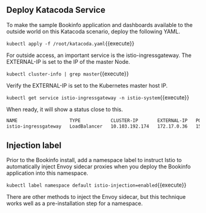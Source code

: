 ## Deploy Katacoda Service

To make the sample Bookinfo application and dashboards available to the outside world on this Katacoda scenario, deploy the following YAML.

`kubectl apply -f /root/katacoda.yaml`{{execute}}

For outside access, an important service is the istio-ingressgateway. The EXTERNAL-IP is set to the IP of the master Node.

`kubectl cluster-info | grep master`{{execute}}

Verify the EXTERNAL-IP is set to the Kubernetes master host IP.

`kubectl get service istio-ingressgateway -n istio-system`{{execute}}

When ready, it will show a status close to this.

```bash
NAME                   TYPE           CLUSTER-IP       EXTERNAL-IP   PORT(S)                         AGE
istio-ingressgateway   LoadBalancer   10.103.192.174   172.17.0.36   15021:31042/TCP,80:30136/TCP,443:32460/TCP,31400:31798/TCP,15443:30927/TCP   6m51s
```

## Injection label

Prior to the Bookinfo install, add a namespace label to instruct Istio to automatically inject Envoy sidecar proxies when you deploy the Bookinfo application into this namespace.

`kubectl label namespace default istio-injection=enabled`{{execute}}

There are other methods to inject the Envoy sidecar, but this technique works well as a pre-installation step for a namespace.
